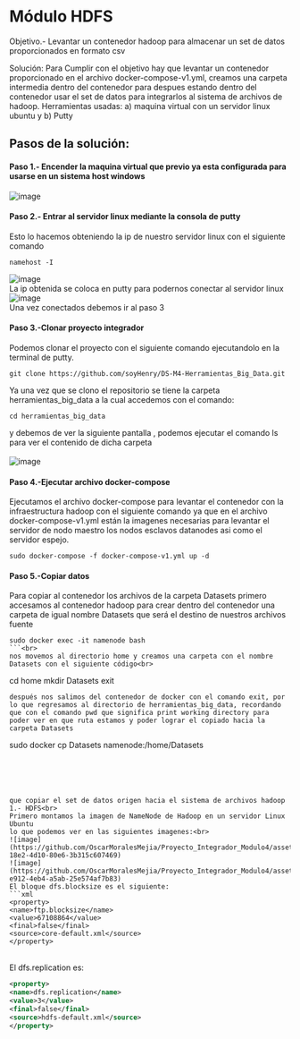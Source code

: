 # Módulo HDFS
Objetivo.- Levantar un contenedor hadoop para almacenar un set de datos proporcionados en formato csv <br>

Solución:
Para Cumplir con el objetivo hay que levantar un contenedor proporcionado en el archivo docker-compose-v1.yml, creamos una carpeta intermedia dentro del contenedor para despues estando dentro del contenedor usar el set de datos para integrarlos al sistema de archivos de hadoop.
Herramientas usadas:
a) maquina virtual con un servidor linux ubuntu y
b) Putty

## Pasos de la solución:
#### Paso 1.- Encender la maquina virtual que previo ya esta configurada para usarse en un sistema host windows
![image](https://github.com/OscarMoralesMejia/Proyecto_Integrador_Modulo4/assets/159685580/6519ac55-8b4a-4570-9612-f8eeb837e02b)

#### Paso 2.- Entrar al servidor linux mediante la consola de putty
Esto lo hacemos obteniendo la ip de nuestro servidor linux con el siguiente comando
```
namehost -I
```
![image](https://github.com/OscarMoralesMejia/Proyecto_Integrador_Modulo4/assets/159685580/83dcd62b-3ad9-4b78-b29a-e6e370c61cbb) <br>
La ip obtenida se coloca en putty para podernos conectar al servidor linux <br>
![image](https://github.com/OscarMoralesMejia/Proyecto_Integrador_Modulo4/assets/159685580/98c63a5c-9f75-4fdd-a386-64228b577060)<br>
Una vez conectados debemos ir al paso 3

#### Paso 3.-Clonar proyecto integrador
Podemos clonar el proyecto con el siguiente comando ejecutandolo en la terminal de putty.
```
git clone https://github.com/soyHenry/DS-M4-Herramientas_Big_Data.git
```
Ya una vez que se clono el repositorio se tiene la carpeta herramientas_big_data a la cual accedemos con el comando:
```
cd herramientas_big_data
```
y debemos de ver la siguiente pantalla , podemos ejecutar el comando ls para ver el contenido de dicha carpeta<br>  
![image](https://github.com/OscarMoralesMejia/Proyecto_Integrador_Modulo4/assets/159685580/8eb506b0-ff83-407f-bcb2-d1b10e0b423d)

#### Paso 4.-Ejecutar archivo docker-compose
Ejecutamos el archivo docker-compose para levantar el contenedor con la infraestructura hadoop con el siguiente comando ya que en el archivo docker-compose-v1.yml están la imagenes necesarias para levantar el servidor de nodo maestro los nodos esclavos datanodes asi como el servidor espejo.
```
sudo docker-compose -f docker-compose-v1.yml up -d
```
#### Paso 5.-Copiar datos
Para copiar al contenedor los archivos de la carpeta Datasets primero accesamos al contenedor hadoop para crear dentro del contenedor una carpeta de igual nombre Datasets que será el destino de nuestros archivos fuente
``` 
sudo docker exec -it namenode bash
```<br>
nos movemos al directorio home y creamos una carpeta con el nombre Datasets con el siguiente código<br>
```
cd home
mkdir Datasets
exit
```
después nos salimos del contenedor de docker con el comando exit, por lo que regresamos al directorio de herramientas_big_data, recordando que con el comando pwd que significa print working directory para poder ver en que ruta estamos y poder lograr el copiado hacia la carpeta Datasets
```
sudo docker cp Datasets namenode:/home/Datasets
```





que copiar el set de datos origen hacia el sistema de archivos hadoop
1.- HDFS<br>
Primero montamos la imagen de NameNode de Hadoop en un servidor Linux Ubuntu
lo que podemos ver en las siguientes imagenes:<br>
![image](https://github.com/OscarMoralesMejia/Proyecto_Integrador_Modulo4/assets/159685580/3726fcd7-18e2-4d10-80e6-3b315c607469)
![image](https://github.com/OscarMoralesMejia/Proyecto_Integrador_Modulo4/assets/159685580/d1eba69a-e912-4eb4-a5ab-25e574af7b83)
El bloque dfs.blocksize es el siguiente:
```xml
<property>
<name>ftp.blocksize</name>
<value>67108864</value>
<final>false</final>
<source>core-default.xml</source>
</property>
```
<br>
El dfs.replication es:

```xml
<property>
<name>dfs.replication</name>
<value>3</value>
<final>false</final>
<source>hdfs-default.xml</source>
</property>
```
